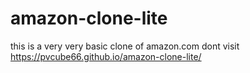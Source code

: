 # amazon-clone-lite
this is a very very basic clone of amazon.com 
dont visit https://pvcube66.github.io/amazon-clone-lite/
